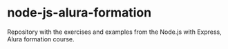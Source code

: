 # node-js-alura-formation
Repository with the exercises and examples from the Node.js with Express, Alura formation course.
